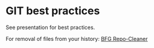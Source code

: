 # GIT best practices

See presentation for best practices.

For removal of files from your history:
[BFG Repo-Cleaner](https://rtyley.github.io/bfg-repo-cleaner/)
